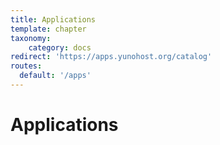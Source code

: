 ```yaml
---
title: Applications
template: chapter
taxonomy:
    category: docs
redirect: 'https://apps.yunohost.org/catalog'
routes:
  default: '/apps'
---
```


# Applications
